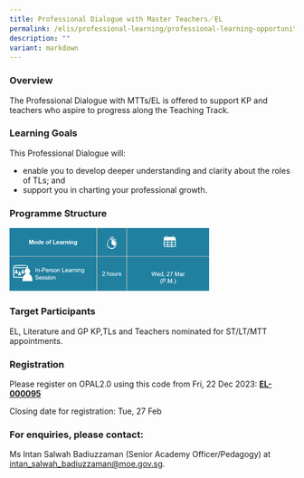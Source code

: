 ```yaml
---
title: Professional Dialogue with Master Teachers／EL
permalink: /elis/professional-learning/professional-learning-opportunities/professional-dialogue/
description: ""
variant: markdown
---
```

### Overview
The Professional Dialogue with MTTs/EL is offered to support KP and teachers who aspire to progress along the Teaching Track.

### Learning Goals

This Professional Dialogue will:

*   enable you to develop deeper understanding and clarity about the roles of TLs; and
*   support you in charting your professional growth.

### Programme Structure

<img src="/images/professional%20dialogue%20with%20mtts%20el.png" style="width:70%">
		 
### Target Participants

EL, Literature and GP KP,TLs and Teachers nominated for ST/LT/MTT appointments.

### Registration
Please register on&nbsp;OPAL2.0&nbsp;using this code from Fri, 22 Dec 2023:&nbsp;[**EL-000095**]()
	    
Closing date for registration: Tue, 27 Feb

### For enquiries, please contact:
Ms Intan Salwah Badiuzzaman (Senior Academy Officer/Pedagogy) at <a href="mailto:intan_salwah_badiuzzaman@moe.gov.sg">intan_salwah_badiuzzaman@moe.gov.sg.</a>